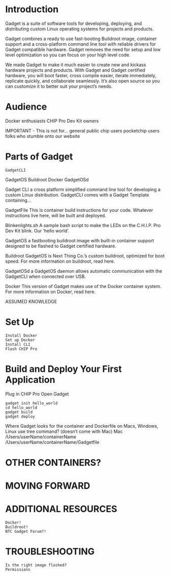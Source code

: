 # Introduction
Gadget is a suite of software tools for developing, deploying, and distributing custom Linux operating systems for projects and products.

Gadget combines a ready to use fast-booting Buildroot image, container support and a cross-platform command line tool with reliable drivers for Gadget compatible hardware. Gadget removes the need for setup and low level optimization so you can focus on your high level code.

We made Gadget to make it much easier to create new and kickass hardware projects and products. With Gadget and Gadget certified hardware, you will boot faster, cross compile easier, iterate immediately, replicate quickly, and collaborate seamlessly. It’s also open source so you can customize it to better suit your project’s needs.

# Audience
Docker enthusiasts
CHIP Pro Dev Kit owners

IMPORTANT - This is not for…
general public
chip users
pocketchip users
folks who stumble onto our website

# Parts of Gadget
 
	GadgetCLI
GadgetOS
		Buildroot
		Docker
		GadgetOSd
		
Gadget CLI
a cross platform simplified command line tool for developing a custom Linux distribution. GadgetCLI comes with a Gadget Template containing...

GadgetFile
This is container build instructions for your code. Whatever instructions live here, will be built and deployed.

Blinkenlights.sh 
A sample bash script to make the LEDs on the C.H.I.P. Pro Dev Kit blink. Our ‘hello world’.

GadgetOS
a fastbooting buildroot image with built-in container support designed to be flashed to Gadget certified hardware.

Buildroot
GadgetOS is Next Thing Co.’s custom buildroot, optimized for boot speed. For more information on buildroot, read here.

GadgetOSd
a GadgetOS daemon allows automatic communication with the GadgetCLI when connected over USB.

Docker
This version of Gadget makes use of the Docker container system. For more information on Docker, read here.

ASSUMED KNOWLEDGE

# Set Up
	Install Docker
	Set up Docker
	Install CLI
	Flash CHIP Pro 

# Build and Deploy Your First Application

Plug in CHIP Pro
Open Gadget

```
gadget init hello_world
cd hello_world
gadget build
gadget deploy
```

Where Gadget looks for the container and Dockerfile on Macs, Windows, Linux
	use tree command? (doesn’t come with Mac)
	Mac 
	/Users/userName/containerName
	/Users/userName/containerName/Gadgetfile
	

# OTHER CONTAINERS?

# MOVING FORWARD

# ADDITIONAL RESOURCES
	Docker!
	Buildroot!
	NTC Gadget Forum?!

# TROUBLESHOOTING
	Is the right image flashed?
	Permissions






